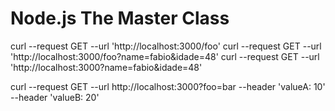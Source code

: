 # Node.js The Master Class


curl --request GET --url 'http://localhost:3000/foo'
curl --request GET --url 'http://localhost:3000/foo?name=fabio&idade=48'
curl --request GET --url 'http://localhost:3000?name=fabio&idade=48'

curl --request GET --url http://localhost:3000?foo=bar --header 'valueA: 10' --header 'valueB: 20'